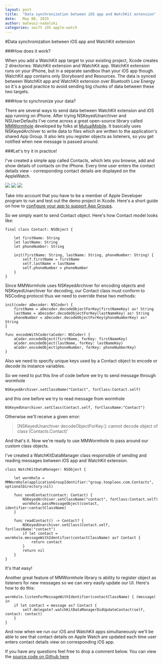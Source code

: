 ```yaml
---
layout: post
title:  "Data synchronization between iOS app and WatchKit extension"
date:   May 08, 2015
author: mateusz-nadolski
categories: swift iOS apple-watch
---
```


#Data synchronization between iOS app and WatchKit extension

###How does it work?

When you add a WatchKit app target to your existing project, Xcode creates 2 directories: WatchKit extension and WatchKit app. WatchKit extension runs on your iPhone, but in a separate sandbox than your iOS app though. WatchKit app contains only Storyboard and Resources. The data is synced between WatchKit app and WatchKit extension over Bluetooth Low Energy so it's a good practice to avoid sending big chunks of data between these two targets.

###How to synchronize your data?

There are several ways to send data between WatchKit extension and iOS app running on iPhone. After trying NSKeyedUnarchiver and NSUserDefaults I've come across a great open-source library called [MMWormhole](https://github.com/mutualmobile/MMWormhole) developed by folks at [MutualMobile](http://www.mutualmobile.com). It basically uses NSKeyedArchiver to write data to files which are written to the application's shared App Group. It also lets you register objects as listeners, so you get notified when new message is passed around.

###Let's try it in practice!

I've created a simple app called Contacts, which lets you browse, add and show details of contacts on the iPhone. Every time user enters the contact details view - corresponding contact details are displayed on the AppleWatch.

![](/images/posts/apple-watch-1.png) ![](/images/posts/apple-watch-2.png) ![](/images/posts/apple-watch-3.png)

Take into account that you have to be a member of Apple Developer program to run and test out the demo project in Xcode. Here's a short guide on how to [configure your app to support App Groups](https://developer.apple.com/library/ios/documentation/General/Conceptual/ExtensibilityPG/ExtensionScenarios.html).

So we simply want to send Contact object. Here's how Contact model looks like:

    final class Contact: NSObject {
    
        let firstName: String
        let lastName: String
        let phoneNumber: String
    
        init(firstName: String, lastName: String, phoneNumber: String) {
            self.firstName = firstName
            self.lastName = lastName
            self.phoneNumber = phoneNumber
        }
    }

Since MMWormhole uses NSKeyedArchiver for encoding objects and NSKeyedUnarchiver for decoding,
our Contact class must conform to NSCoding protocol thus we need to override these two methods:

    init(coder aDecoder: NSCoder) {
        firstName = aDecoder.decodeObjectForKey(firstNameKey) as! String
        lastName = aDecoder.decodeObjectForKey(lastNameKey) as! String
        phoneNumber = aDecoder.decodeObjectForKey(phoneNumberKey) as! String
    }
    
    func encodeWithCoder(aCoder: NSCoder) {
        aCoder.encodeObject(firstName, forKey: firstNameKey)
        aCoder.encodeObject(lastName, forKey: lastNameKey)
        aCoder.encodeObject(phoneNumber, forKey: phoneNumberKey)
    }

Also we need to specify unique keys used by a Contact object to encode or decode its instance variables.

So we need to put this line of code before we try to send message through wormhole

    NSKeyedArchiver.setClassName("Contact", forClass:Contact.self)
    
and this one before we try to read message from wormhole
    
    NSKeyedUnarchiver.setClass(Contact.self, forClassName:"Contact")

Otherwise we'll receive a given error:

> [NSKeyedUnarchiver decodeObjectForKey:]: cannot decode object of class (Contacts.Contact)'

And that's it. Now we're ready to use MMWormhole to pass around our custom class objects.

I've created a WatchKitDataManager class responsible of sending and reading messages between iOS app and WatchKit extension.

    class WatchKitDataManager: NSObject {
        
        let wormhole = MMWormhole(applicationGroupIdentifier:"group.tooploox.com.Contacts", optionalDirectory:nil)
    
        func sendContact(contact: Contact) {
            NSKeyedArchiver.setClassName("contact", forClass:Contact.self)
            wormhole.passMessageObject(contact, identifier:contactClassName)
        }
    
        func readContact() -> Contact? {
            NSKeyedUnarchiver.setClass(Contact.self, forClassName:"contact")
            if let contact = wormhole.messageWithIdentifier(contactClassName) as? Contact {
                return contact
            }
            return nil
        }
    }

It's that easy!

Another great feature of MMWormhole library is ability to register object as listeners for new messages so we can very easily update our UI. Here's how to do this:

    wormhole.listenForMessageWithIdentifier(contactClassName) { (message) in
        if let contact = message as? Contact {
            self.delegate?.watchKitDataManagerDidUpdateContact(self, contact: contact)
        }
    }

And now when we run our iOS and WatchKit apps simultaneously we'll be able to see that contact details on Apple Watch are updated each time user enters contact details view on corresponding iOS app.

If you have any questions feel free to drop a comment below. You can view the [source code on Github here](https://github.com/mateusznadolski/Contacts)